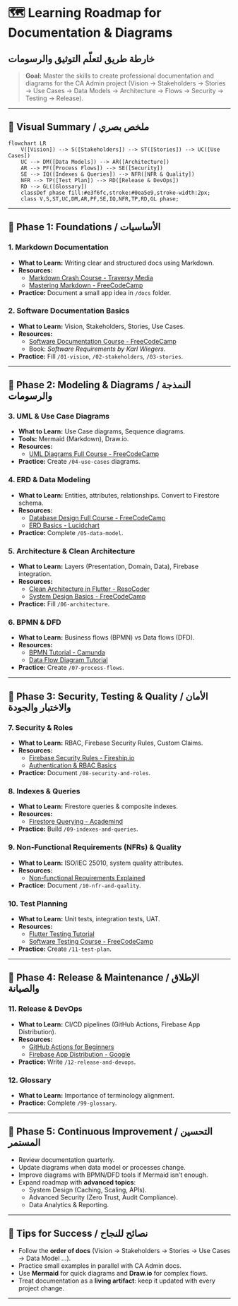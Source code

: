 # 🗺️ Learning Roadmap for Documentation & Diagrams

## خارطة طريق لتعلّم التوثيق والرسومات

> **Goal:** Master the skills to create professional documentation and diagrams for the CA Admin project (Vision → Stakeholders → Stories → Use Cases → Data Models → Architecture → Flows → Security → Testing → Release).

---

## 🏁 Visual Summary / ملخص بصري

```mermaid
flowchart LR
    V([Vision]) --> S([Stakeholders]) --> ST([Stories]) --> UC([Use Cases])
    UC --> DM([Data Models]) --> AR([Architecture])
    AR --> PF([Process Flows]) --> SE([Security])
    SE --> IQ([Indexes & Queries]) --> NFR([NFR & Quality])
    NFR --> TP([Test Plan]) --> RD([Release & DevOps])
    RD --> GL([Glossary])
    classDef phase fill:#e3f6fc,stroke:#0ea5e9,stroke-width:2px;
    class V,S,ST,UC,DM,AR,PF,SE,IQ,NFR,TP,RD,GL phase;
```

---

## 🎯 Phase 1: Foundations / الأساسيات

### 1. Markdown Documentation

- **What to Learn:** Writing clear and structured docs using Markdown.
- **Resources:**
  - [Markdown Crash Course - Traversy Media](https://www.youtube.com/watch?v=HUBNt18RFbo)
  - [Mastering Markdown - FreeCodeCamp](https://www.youtube.com/watch?v=2JE66WFpaII)
- **Practice:** Document a small app idea in `/docs` folder.

### 2. Software Documentation Basics

- **What to Learn:** Vision, Stakeholders, Stories, Use Cases.
- **Resources:**
  - [Software Documentation Course - FreeCodeCamp](https://www.youtube.com/watch?v=qJqAXjz-Rh4)
  - Book: _Software Requirements by Karl Wiegers_.
- **Practice:** Fill `/01-vision`, `/02-stakeholders`, `/03-stories`.

---

## 🎯 Phase 2: Modeling & Diagrams / النمذجة والرسومات

### 3. UML & Use Case Diagrams

- **What to Learn:** Use Case diagrams, Sequence diagrams.
- **Tools:** Mermaid (Markdown), Draw.io.
- **Resources:**
  - [UML Diagrams Full Course - FreeCodeCamp](https://www.youtube.com/watch?v=WnMQ8HlmeXc)
- **Practice:** Create `/04-use-cases` diagrams.

### 4. ERD & Data Modeling

- **What to Learn:** Entities, attributes, relationships. Convert to Firestore schema.
- **Resources:**
  - [Database Design Full Course - FreeCodeCamp](https://www.youtube.com/watch?v=ztHopE5Wnpc)
  - [ERD Basics - Lucidchart](https://www.youtube.com/watch?v=QpdhBUYk7Kk)
- **Practice:** Complete `/05-data-model`.

### 5. Architecture & Clean Architecture

- **What to Learn:** Layers (Presentation, Domain, Data), Firebase integration.
- **Resources:**
  - [Clean Architecture in Flutter - ResoCoder](https://www.youtube.com/watch?v=KjE2IDphA_U)
  - [System Design Basics - FreeCodeCamp](https://www.youtube.com/watch?v=F7AX1g0Y4Fw)
- **Practice:** Fill `/06-architecture`.

### 6. BPMN & DFD

- **What to Learn:** Business flows (BPMN) vs Data flows (DFD).
- **Resources:**
  - [BPMN Tutorial - Camunda](https://www.youtube.com/watch?v=Jl2CWBj0vSQ)
  - [Data Flow Diagram Tutorial](https://www.youtube.com/watch?v=R0kTTlJv8rE)
- **Practice:** Create `/07-process-flows`.

---

## 🎯 Phase 3: Security, Testing & Quality / الأمان والاختبار والجودة

### 7. Security & Roles

- **What to Learn:** RBAC, Firebase Security Rules, Custom Claims.
- **Resources:**
  - [Firebase Security Rules - Fireship.io](https://www.youtube.com/watch?v=qKfkCY7cmwI)
  - [Authentication & RBAC Basics](https://www.youtube.com/watch?v=VdNNxU2bXlU)
- **Practice:** Document `/08-security-and-roles`.

### 8. Indexes & Queries

- **What to Learn:** Firestore queries & composite indexes.
- **Resources:**
  - [Firestore Querying - Academind](https://www.youtube.com/watch?v=2Vf1D-rUMwE)
- **Practice:** Build `/09-indexes-and-queries`.

### 9. Non-Functional Requirements (NFRs) & Quality

- **What to Learn:** ISO/IEC 25010, system quality attributes.
- **Resources:**
  - [Non-functional Requirements Explained](https://www.youtube.com/watch?v=i3AqkKdtOxE)
- **Practice:** Document `/10-nfr-and-quality`.

### 10. Test Planning

- **What to Learn:** Unit tests, integration tests, UAT.
- **Resources:**
  - [Flutter Testing Tutorial](https://www.youtube.com/watch?v=OwgH3Vh2dAs)
  - [Software Testing Course - FreeCodeCamp](https://www.youtube.com/watch?v=Fj0sf0x5a4A)
- **Practice:** Create `/11-test-plan`.

---

## 🎯 Phase 4: Release & Maintenance / الإطلاق والصيانة

### 11. Release & DevOps

- **What to Learn:** CI/CD pipelines (GitHub Actions, Firebase App Distribution).
- **Resources:**
  - [GitHub Actions for Beginners](https://www.youtube.com/watch?v=R8_veQiYBjI)
  - [Firebase App Distribution - Google](https://www.youtube.com/watch?v=qhnN8eZmgxQ)
- **Practice:** Write `/12-release-and-devops`.

### 12. Glossary

- **What to Learn:** Importance of terminology alignment.
- **Practice:** Complete `/99-glossary`.

---

## 🎯 Phase 5: Continuous Improvement / التحسين المستمر

- Review documentation quarterly.
- Update diagrams when data model or processes change.
- Improve diagrams with BPMN/DFD tools if Mermaid isn’t enough.
- Expand roadmap with **advanced topics**:
  - System Design (Caching, Scaling, APIs).
  - Advanced Security (Zero Trust, Audit Compliance).
  - Data Analytics & Reporting.

---

## 📌 Tips for Success / نصائح للنجاح

- Follow the **order of docs** (Vision → Stakeholders → Stories → Use Cases → Data Model …).
- Practice small examples in parallel with CA Admin docs.
- Use **Mermaid** for quick diagrams and **Draw.io** for complex flows.
- Treat documentation as a **living artifact**: keep it updated with every project change.

---
